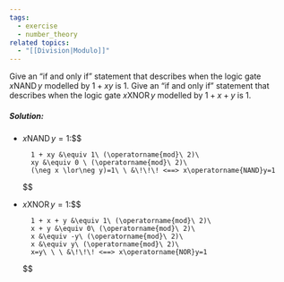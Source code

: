 ```yaml
---
tags:
  - exercise
  - number_theory
related topics:
  - "[[Division|Modulo]]"
---
```

Give an “if and only if” statement that describes when the logic gate $x \operatorname{NAND} y$ modelled by $1 + xy$ is $1$. Give an “if and only if” statement that describes when the logic gate $x \operatorname{XNOR} y$ modelled by $1 + x + y$ is $1$.
##### Solution:
- $x \operatorname{NAND} y = 1$:$$
	
		1 + xy &\equiv 1\ (\operatorname{mod}\ 2)\
		xy &\equiv 0 \ (\operatorname{mod}\ 2)\
		(\neg x \lor\neg y)=1\ \ &\!\!\! <==> x\operatorname{NAND}y=1
	
	$$
- $x \operatorname{XNOR} y = 1$:$$
	
		1 + x + y &\equiv 1\ (\operatorname{mod}\ 2)\
		x + y &\equiv 0\ (\operatorname{mod}\ 2)\
		x &\equiv -y\ (\operatorname{mod}\ 2)\
		x &\equiv y\ (\operatorname{mod}\ 2)\
		x=y\ \ \ &\!\!\! <==> x\operatorname{NOR}y=1
	
	$$
